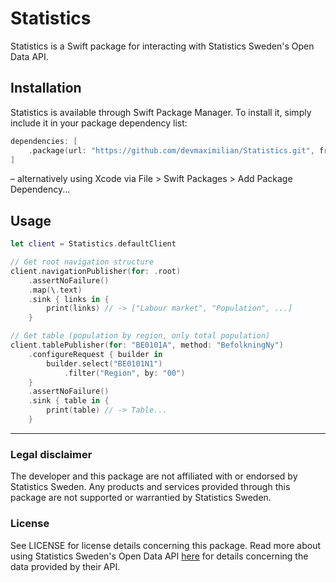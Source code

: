 # Statistics

Statistics is a Swift package for interacting with Statistics Sweden's Open Data API.

## Installation

Statistics is available through Swift Package Manager. To install it, simply include it in your package dependency list:

```swift
dependencies: [
    .package(url: "https://github.com/devmaximilian/Statistics.git", from: "1.0.0"),
]
```
– alternatively using Xcode via File > Swift Packages > Add Package Dependency...

## Usage

```swift
let client = Statistics.defaultClient

// Get root navigation structure
client.navigationPublisher(for: .root)
    .assertNoFailure()
    .map(\.text)
    .sink { links in {
        print(links) // -> ["Labour market", "Population", ...]
    }

// Get table (population by region, only total population)
client.tablePublisher(for: "BE0101A", method: "BefolkningNy")
    .configureRequest { builder in
        builder.select("BE0101N1")
            .filter("Region", by: "00")
    }
    .assertNoFailure()
    .sink { table in {
        print(table) // -> Table...
    }
```

---

### Legal disclaimer

The developer and this package are not affiliated with or endorsed by Statistics Sweden. Any products and services provided through this package are not supported or warrantied by Statistics Sweden.

### License

See LICENSE for license details concerning this package. Read more about using Statistics Sweden's Open Data API [here](https://www.scb.se/vara-tjanster/oppna-data/) for details concerning the data provided by their API.
